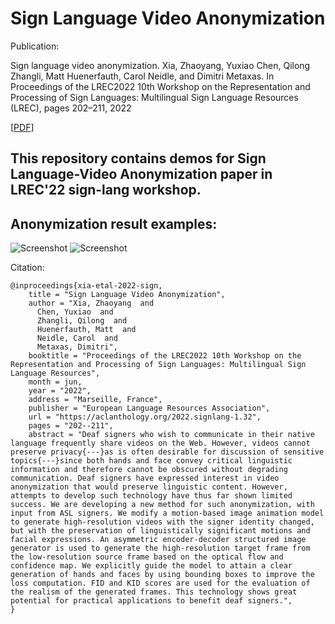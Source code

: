 # Sign Language Video Anonymization

Publication:

Sign language video anonymization. Xia, Zhaoyang, Yuxiao Chen, Qilong Zhangli, Matt Huenerfauth, Carol Neidle, and Dimitri Metaxas. In Proceedings of the LREC2022 10th Workshop on the Representation and Processing of Sign Languages: Multilingual Sign Language Resources (LREC), pages 202–211, 2022

[[PDF](https://www.sign-lang.uni-hamburg.de/lrec/pub/22038.pdf)]

## This repository contains demos for Sign Language-Video Anonymization paper in LREC'22 sign-lang workshop.

## Anonymization result examples:
![Screenshot](demos/dsp_example.gif)
![Screenshot](demos/lrp_example.gif)



Citation: 
```
@inproceedings{xia-etal-2022-sign,
    title = "Sign Language Video Anonymization",
    author = "Xia, Zhaoyang  and
      Chen, Yuxiao  and
      Zhangli, Qilong  and
      Huenerfauth, Matt  and
      Neidle, Carol  and
      Metaxas, Dimitri",
    booktitle = "Proceedings of the LREC2022 10th Workshop on the Representation and Processing of Sign Languages: Multilingual Sign Language Resources",
    month = jun,
    year = "2022",
    address = "Marseille, France",
    publisher = "European Language Resources Association",
    url = "https://aclanthology.org/2022.signlang-1.32",
    pages = "202--211",
    abstract = "Deaf signers who wish to communicate in their native language frequently share videos on the Web. However, videos cannot preserve privacy{---}as is often desirable for discussion of sensitive topics{---}since both hands and face convey critical linguistic information and therefore cannot be obscured without degrading communication. Deaf signers have expressed interest in video anonymization that would preserve linguistic content. However, attempts to develop such technology have thus far shown limited success. We are developing a new method for such anonymization, with input from ASL signers. We modify a motion-based image animation model to generate high-resolution videos with the signer identity changed, but with the preservation of linguistically significant motions and facial expressions. An asymmetric encoder-decoder structured image generator is used to generate the high-resolution target frame from the low-resolution source frame based on the optical flow and confidence map. We explicitly guide the model to attain a clear generation of hands and faces by using bounding boxes to improve the loss computation. FID and KID scores are used for the evaluation of the realism of the generated frames. This technology shows great potential for practical applications to benefit deaf signers.",
}
```








